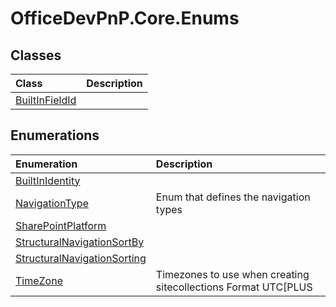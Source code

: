 # OfficeDevPnP.Core.Enums
## Classes
|**Class**|**Description**|
|:-----|:-----|
|[BuiltInFieldId](OfficeDevPnP.Core.Enums.BuiltInFieldId.md)||
## Enumerations
|**Enumeration**|**Description**|
|:-----|:-----|
|[BuiltInIdentity](OfficeDevPnP.Core.Enums.BuiltInIdentity.md)||
|[NavigationType](OfficeDevPnP.Core.Enums.NavigationType.md)|Enum that defines the navigation types|
|[SharePointPlatform](OfficeDevPnP.Core.Enums.SharePointPlatform.md)||
|[StructuralNavigationSortBy](OfficeDevPnP.Core.Enums.StructuralNavigationSortBy.md)||
|[StructuralNavigationSorting](OfficeDevPnP.Core.Enums.StructuralNavigationSorting.md)||
|[TimeZone](OfficeDevPnP.Core.Enums.TimeZone.md)|Timezones to use when creating sitecollections Format UTC[PLUS|MINUS][HH:MM]_[DESCRIPTION]|
